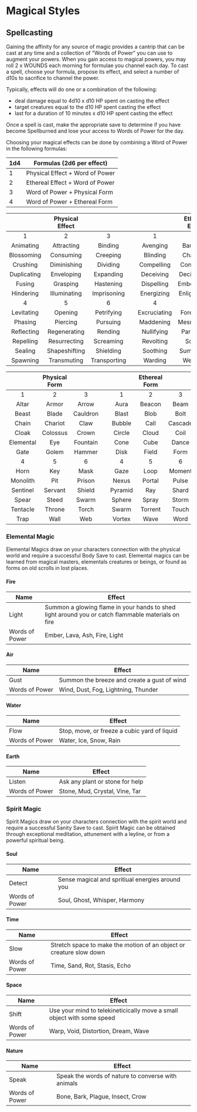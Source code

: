 # Magical Styles
## Spellcasting
Gaining the affinity for any source of magic provides a cantrip that can be cast at any time and a collection of "Words of Power" you can use to augment your powers. When you gain access to magical powers, you may roll 2 x WOUNDS each morning for formulae you channel each day. To cast a spell, choose your formula, propose its effect, and select a number of d10s to sacrifice to channel the power.

Typically, effects will do one or a combination of the following:
- deal damage equal to 4d10 x d10 HP spent on casting the effect
- target creatures equal to the d10 HP spent casting the effect
- last for a duration of 10 minutes x d10 HP spent casting the effect

Once a spell is cast, make the appropriate save to determine if you have become Spellburned and lose your access to Words of Power for the day.

Choosing your magical effects can be done by combining a Word of Power in the following formulas:

|1d4 | Formulas (2d6 per effect) | 
|----|----------|
| 1  | Physical Effect + Word of Power |
| 2  | Ethereal Effect + Word of Power |
| 3  | Word of Power + Physical Form   |
| 4  | Word of Power + Ethereal Form   |

|        | Physical Effect |                   | |                | Ethereal Effect|                |
|:-------------:|:------------:|:-------------:|-|:--------------:|:--------------:|:--------------:|
| 1 | 2 | 3 | | 1 | 2 | 3 |
|   Animating   |  Attracting  |  Binding      | |   Avenging     |   Banishing    |   Bewildering  |
| Blossoming   | Consuming   | Creeping        | |    Blinding     |    Charming     |    Communicating |
| Crushing       | Diminishing | Dividing      | |   Compelling   |   Concealing   |   Deafening    |
| Duplicating   | Enveloping | Expanding       | |   Deceiving    |   Deciphering  |   Disguising    |
| Fusing          | Grasping    | Hastening    | |   Dispelling   |   Emboldening |   Encoding    |
| Hindering     | Illuminating| Imprisoning    | |   Energizing  |   Enlightening |   Enraging   |
| 4 | 5 | 6 || 4 | 5 | 6
| Levitating     | Opening      | Petrifying   | |   Excruciating |   Foreseeing  |   Intoxicating |
| Phasing        | Piercing     | Pursuing     | |   Maddening   |   Mesmerizing |   Mindreading |
| Reflecting    | Regenerating| Rending        | |   Nullifying    |   Paralyzing   |   Revealing    |
| Repelling      | Resurrecting| Screaming     | |   Revolting      |   Scrying       |   Silencing    |
| Sealing        | Shapeshifting| Shielding    | |   Soothing    |   Summoning |   Terrifying    |
| Spawning    | Transmuting | Transporting     | |   Warding     |   Wearying     |   Withering    |


|              | Physical Form |              | |              | Ethereal Form |              |
|:------------:|:-------------:|:------------:|-|:------------:|:-------------:|:------------:|
| 1 | 2 | 3 | | 1 | 2 | 3 |
|   Altar      |   Armor     |   Arrow        | |   Aura       |   Beacon      |   Beam       |
|    Beast     |    Blade    |   Cauldron     | |   Blast      |   Blob        |   Bolt       |
|    Chain     |  Chariot    |     Claw       | |   Bubble     |   Call        |   Cascade    |
|    Cloak     |  Colossus   |    Crown       | |   Circle     |   Cloud       |   Coil       |
| Elemental  |    Eye      |  Fountain        | |   Cone       |   Cube        |   Dance      |
|     Gate     |   Golem     |   Hammer       | |   Disk       |   Field       |   Form       |
| 4 | 5 | 6 || 4 | 5 | 6
|     Horn     |    Key      |     Mask       | |   Gaze       |   Loop        |   Moment     |
|  Monolith   |     Pit      |   Prison       | |   Nexus      |   Portal      |   Pulse      |
|  Sentinel   |  Servant   |   Shield         | |   Pyramid    |   Ray         |   Shard      |
|    Spear     |   Steed     |    Swarm       | |   Sphere     |   Spray       |   Storm      |
|  Tentacle   |   Throne    |     Torch       | |   Swarm      |   Torrent     |   Touch      |
|     Trap     |    Wall     |      Web       | |   Vortex     |   Wave        |   Word       |



### Elemental Magic
Elemental Magics draw on your characters connection with the physical world and require a successful Body Save to cast. Elemental magics can be learned from magical masters, elementals creatures or beings, or found as forms on old scrolls in lost places.

#### Fire
| Name            | Effect        |
|-----------------|-----------------------------|
| Light           | Summon a glowing flame in your hands to shed light around you or catch flammable materials on fire     |
| Words of Power  | Ember, Lava, Ash, Fire, Light |


#### Air
| Name            | Effect        |
|-----------------|-----------------------------|
| Gust            | Summon the breeze and create a gust of wind     |
| Words of Power  | Wind, Dust, Fog, Lightning, Thunder |

#### Water
| Name            | Effect        |
|-----------------|-----------------------------|
| Flow            | Stop, move, or freeze a cubic yard of liquid     |
| Words of Power  | Water, Ice, Snow, Rain |

#### Earth
| Name            | Effect        |
|-----------------|-----------------------------|
| Listen          | Ask any plant or stone for help     |
| Words of Power  | Stone, Mud, Crystal, Vine, Tar |


### Spirit Magic

Spirit Magics draw on your characters connection with the spirit world and require a successful Sanity Save to cast. Spirit Magic can be obtained through exceptional meditation, attunement with a leyline, or from a powerful spiritual being.

#### Soul
| Name            | Effect        |
|-----------------|---------------|
| Detect          | Sense magical and spritiual energies around you|
| Words of Power  | Soul, Ghost, Whisper, Harmony |

#### Time
| Name            | Effect        |
|-----------------|---------------|
| Slow            | Stretch space to make the motion of an object or creature slow down|
| Words of Power  | Time, Sand, Rot, Stasis, Echo |

#### Space
| Name            | Effect        |
|-----------------|---------------|
| Shift           | Use your mind to telekineticically move a small object with some speed|
| Words of Power  | Warp, Void, Distortion, Dream, Wave |

#### Nature
| Name            | Effect        |
|-----------------|---------------|
| Speak           | Speak the words of nature to converse with animals |
| Words of Power  | Bone, Bark, Plague, Insect, Crow |

